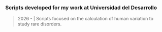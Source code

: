 ### Scripts developed for my work at Universidad del Desarrollo
> 2026 - | Scripts focused on the calculation of human variation to study rare disorders.  
